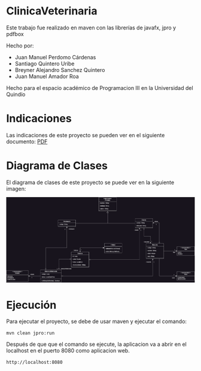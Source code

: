 # ClinicaVeterinaria

Este trabajo fue realizado en maven con las librerías de javafx, jpro y pdfbox

Hecho por: 
- Juan Manuel Perdomo Cárdenas
- Santiago Quintero Uribe
- Breyner Alejandro Sanchez Quintero
- Juan Manuel Amador Roa

Hecho para el espacio académico de Programacion III en la Universidad del Quindío

# Indicaciones

Las indicaciones de este proyecto se pueden ver en el siguiente documento: [PDF](https://github.com/ElJuanchito/ClinicaVeterinaria/blob/main/model/Ejercicio%20de%20repaso.pdf "Ejercicio de Repaso")

# Diagrama de Clases

El diagrama de clases de este proyecto se puede ver en la siguiente imagen:

![IMG](https://github.com/ElJuanchito/ClinicaVeterinaria/blob/main/model/modeloClinica.png "Diagrama de Clases")

# Ejecución

Para ejecutar el proyecto, se debe de usar maven y ejecutar el comando:

```
mvn clean jpro:run
```

Después de que que el comando se ejecute, la aplicacion va a abrir en el localhost en el puerto 8080 como aplicacion web.

```
http://localhost:8080
```